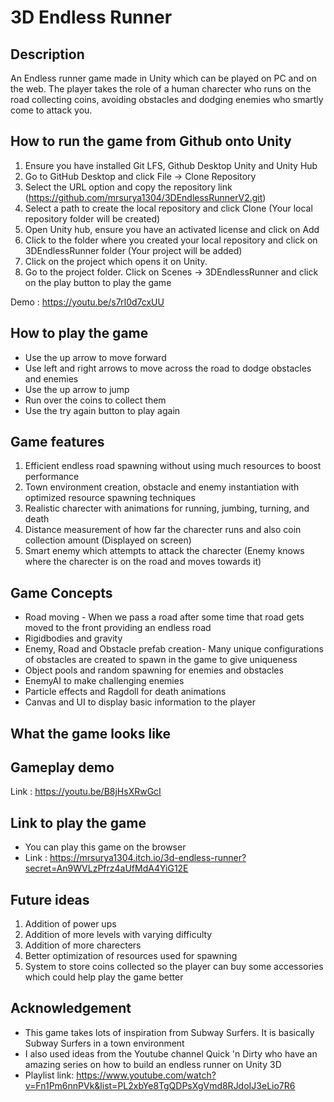 # 3D Endless Runner
## Description
An Endless runner game made in Unity which can be played on PC and on the web. The player takes the role of a human charecter who runs on the road collecting coins, avoiding obstacles and dodging enemies who smartly come to attack you.

## How to run the game from Github onto Unity
1. Ensure you have installed Git LFS, Github Desktop Unity and Unity Hub 
2. Go to GitHub Desktop and click File -> Clone Repository 
3. Select the URL option and copy the repository link (https://github.com/mrsurya1304/3DEndlessRunnerV2.git)
4. Select a path to create the local repository and click Clone (Your local repository folder will be created)
5. Open Unity hub, ensure you have an activated license and click on Add 
6. Click to the folder where you created your local repository and click on 3DEndlessRunner folder (Your project will be added)
7. Click on the project which opens it on Unity.
8. Go to the project folder. Click on Scenes -> 3DEndlessRunner and click on the play button to play the game

Demo : https://youtu.be/s7rI0d7cxUU

## How to play the game
- Use the up arrow to move forward
- Use left and right arrows to move across the road to dodge obstacles and enemies
- Use the up arrow to jump
- Run over the coins to collect them
- Use the try again button to play again

## Game features
1. Efficient endless road spawning without using much resources to boost performance
2. Town environment creation, obstacle and enemy instantiation with optimized resource spawning techniques
3. Realistic charecter with animations for running, jumbing, turning, and death
4. Distance measurement of how far the charecter runs and also coin collection amount (Displayed on screen)
5. Smart enemy which attempts to attack the charecter (Enemy knows where the charecter is on the road and moves towards it)

## Game Concepts
- Road moving - When we pass a road after some time that road gets moved to the front providing an endless road
- Rigidbodies and gravity
- Enemy, Road and Obstacle prefab creation- Many unique configurations of obstacles are created to spawn in the game to give uniqueness
- Object pools and random spawning for enemies and obstacles
- EnemyAI to make challenging enemies
- Particle effects and Ragdoll for death animations
- Canvas and UI to display basic information to the player

## What the game looks like


## Gameplay demo
Link : https://youtu.be/B8jHsXRwGcI

## Link to play the game
- You can play this game on the browser
- Link : https://mrsurya1304.itch.io/3d-endless-runner?secret=An9WVLzPfrz4aUfMdA4YiG12E

## Future ideas
1. Addition of power ups
2. Addition of more levels with varying difficulty
3. Addition of more charecters
4. Better optimization of resources used for spawning
5. System to store coins collected so the player can buy some accessories which could help play the game better

## Acknowledgement
- This game takes lots of inspiration from Subway Surfers. It is basically Subway Surfers in a town environment
- I also used ideas from the Youtube channel Quick 'n Dirty who have an amazing series on how to build an endless runner on Unity 3D
- Playlist link: https://www.youtube.com/watch?v=Fn1Pm6nnPVk&list=PL2xbYe8TgQDPsXgVmd8RJdoIJ3eLio7R6


